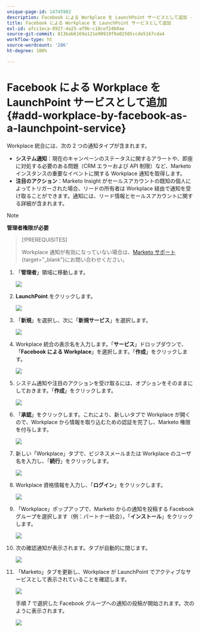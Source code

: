 ```yaml
---
unique-page-id: 14745982
description: Facebook による Workplace を LaunchPoint サービスとして追加 - Marketo ドキュメント - 製品ドキュメント
title: Facebook による Workplace を LaunchPoint サービスとして追加
exl-id: afcc1eca-8927-4a25-af9b-c18cef24b0ae
source-git-commit: 813bab6169a121e90919f9a02505ccde5167cda4
workflow-type: ht
source-wordcount: '286'
ht-degree: 100%

---
```


# Facebook による Workplace を LaunchPoint サービスとして追加 {#add-workplace-by-facebook-as-a-launchpoint-service}

Workplace 統合には、次の 2 つの通知タイプが含まれます。

* **システム通知**：現在のキャンペーンのステータスに関するアラートや、即座に対処する必要のある問題（CRM エラーおよび API 制限）など、Marketo インスタンスの重要なイベントに関する Workplace 通知を取得します。
* **注目のアクション**：Marketo Insight がセールスアカウントの既知の個人によってトリガーされた場合、リードの所有者は Workplace 経由で通知を受け取ることができます。通知には、リード情報とセールスアカウントに関する詳細が含まれます。

>[!NOTE]
>
>**管理者権限が必要**

>[!PREREQUISITES]
>
>Workplace 通知が有効になっていない場合は、[Marketo サポート](https://nation.marketo.com/t5/Support/ct-p/Support){target=&quot;_blank&quot;}にお問い合わせください。

1. 「**管理者**」領域に移動します。

   ![](assets/add-workplace-by-facebook-as-a-launchpoint-service-1.png)

1. **LaunchPoint**.をクリックします。

   ![](assets/add-workplace-by-facebook-as-a-launchpoint-service-2.png)

1. 「**新規**」を選択し、次に「**新規サービス**」を選択します。

   ![](assets/add-workplace-by-facebook-as-a-launchpoint-service-3.png)

1. Workplace 統合の表示名を入力します。「**サービス**」ドロップダウンで、「**Facebook による Workplace**」を選択します。「**作成**」をクリックします。

   ![](assets/add-workplace-by-facebook-as-a-launchpoint-service-4.png)

1. システム通知や注目のアクションを受け取るには、オプションをそのままにしておきます。「**作成**」をクリックします。

   ![](assets/add-workplace-by-facebook-as-a-launchpoint-service-5.png)

1. 「**承認**」をクリックします。これにより、新しいタブで Workplace が開くので、Workplace から情報を取り込むための認証を完了し、Marketo 権限を付与します。

   ![](assets/add-workplace-by-facebook-as-a-launchpoint-service-6.png)

1. 新しい「Workplace」タブで、ビジネスメールまたは Workplace のユーザ名を入力し、「**続行**」をクリックします。

   ![](assets/add-workplace-by-facebook-as-a-launchpoint-service-7.png)

1. Workplace 資格情報を入力し、「**ログイン**」をクリックします。

   ![](assets/add-workplace-by-facebook-as-a-launchpoint-service-8.png)

1. 「Workplace」ポップアップで、Marketo からの通知を投稿する Facebook グループを選択します（例：パートナー統合）。「**インストール**」をクリックします。

   ![](assets/add-workplace-by-facebook-as-a-launchpoint-service-9.png)

1. 次の確認通知が表示されます。タブが自動的に閉じます。

   ![](assets/add-workplace-by-facebook-as-a-launchpoint-service-10.png)

1. 「Marketo」タブを更新し、Workplace が LaunchPoint でアクティブなサービスとして表示されていることを確認します。

   ![](assets/add-workplace-by-facebook-as-a-launchpoint-service-11.png)

   手順 7 で選択した Facebook グループへの通知の投稿が開始されます。次のように表示されます。

   ![](assets/add-workplace-by-facebook-as-a-launchpoint-service-12.png)
